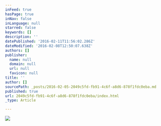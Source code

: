 ```yaml
---
inFeed: true
hasPage: true
inNav: false
inLanguage: null
starred: false
keywords: []
description: ''
datePublished: '2016-02-11T11:56:02.286Z'
dateModified: '2016-02-08T12:50:07.638Z'
authors: []
publisher:
  name: null
  domain: null
  url: null
  favicon: null
title: ''
author: []
sourcePath: _posts/2016-02-05-2049c5fd-fb91-4c6f-a8d6-878f1fdc0eba.md
published: true
url: 2049c5fd-fb91-4c6f-a8d6-878f1fdc0eba/index.html
_type: Article

---
```

![](https://the-grid-user-content.s3-us-west-2.amazonaws.com/23bbe1f6-ca9c-4e20-baa5-574ab7ccd41c.jpg)